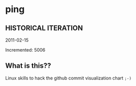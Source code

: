 # ping

## HISTORICAL ITERATION
2011-02-15

Incremented: 5006

## What is this?? 
Linux skills to hack the github commit visualization chart `;-)`
